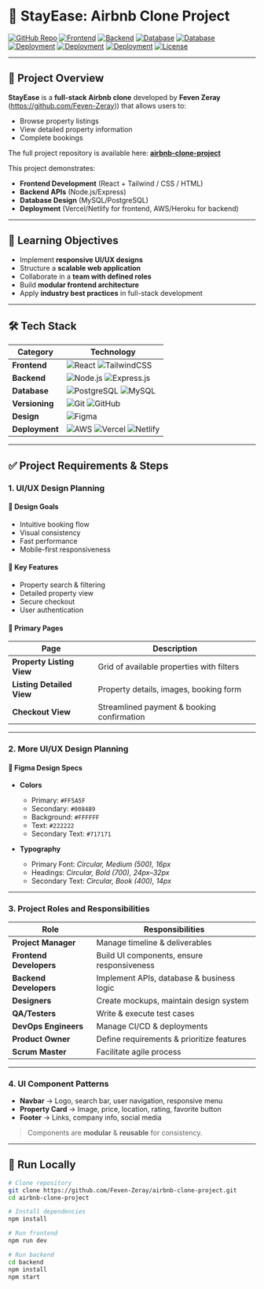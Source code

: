 # 🏡 StayEase: Airbnb Clone Project

[![GitHub Repo](https://img.shields.io/badge/Repo-airbnb--clone--project-blue?logo=github)](https://github.com/Feven-Zeray/airbnb-clone-project)
[![Frontend](https://img.shields.io/badge/Frontend-React-blue?logo=react)](https://react.dev/)
[![Backend](https://img.shields.io/badge/Backend-Node.js-green?logo=node.js)](https://nodejs.org/)
[![Database](https://img.shields.io/badge/Database-PostgreSQL-blue?logo=postgresql)](https://www.postgresql.org/)
[![Database](https://img.shields.io/badge/Database-MySQL-4479A1?logo=mysql&logoColor=white)](https://www.mysql.com/)
[![Deployment](https://img.shields.io/badge/Deploy-AWS-orange?logo=amazonaws)](https://aws.amazon.com/)
[![Deployment](https://img.shields.io/badge/Deploy-Vercel-black?logo=vercel)](https://vercel.com/)
[![Deployment](https://img.shields.io/badge/Deploy-Netlify-00C7B7?logo=netlify&logoColor=white)](https://www.netlify.com/)
[![License](https://img.shields.io/badge/License-MIT-lightgrey)](LICENSE)

---

## 📌 Project Overview

**StayEase** is a **full-stack Airbnb clone** developed by **Feven Zeray** (https://github.com/Feven-Zeray)) that allows users to:

- Browse property listings
- View detailed property information
- Complete bookings

The full project repository is available here: [**airbnb-clone-project**](https://github.com/Feven-Zeray/airbnb-clone-project)

This project demonstrates:

- **Frontend Development** (React + Tailwind / CSS / HTML)
- **Backend APIs** (Node.js/Express)
- **Database Design** (MySQL/PostgreSQL)
- **Deployment** (Vercel/Netlify for frontend, AWS/Heroku for backend)

---

## 🎯 Learning Objectives

- Implement **responsive UI/UX designs**
- Structure a **scalable web application**
- Collaborate in a **team with defined roles**
- Build **modular frontend architecture**
- Apply **industry best practices** in full-stack development

---

## 🛠️ Tech Stack

| Category       | Technology                                                                                                                                                                                                                                            |
| -------------- | ----------------------------------------------------------------------------------------------------------------------------------------------------------------------------------------------------------------------------------------------------- |
| **Frontend**   | ![React](https://img.shields.io/badge/React-20232A?logo=react&logoColor=61DAFB) ![TailwindCSS](https://img.shields.io/badge/Tailwind_CSS-38B2AC?logo=tailwind-css&logoColor=white)                                                                    |
| **Backend**    | ![Node.js](https://img.shields.io/badge/Node.js-339933?logo=node.js&logoColor=white) ![Express.js](https://img.shields.io/badge/Express.js-000000?logo=express&logoColor=white)                                                                       |
| **Database**   | ![PostgreSQL](https://img.shields.io/badge/PostgreSQL-316192?logo=postgresql&logoColor=white) ![MySQL](https://img.shields.io/badge/MySQL-4479A1?logo=mysql&logoColor=white)                                                                          |
| **Versioning** | ![Git](https://img.shields.io/badge/Git-F05032?logo=git&logoColor=white) ![GitHub](https://img.shields.io/badge/GitHub-181717?logo=github&logoColor=white)                                                                                            |
| **Design**     | ![Figma](https://img.shields.io/badge/Figma-F24E1E?logo=figma&logoColor=white)                                                                                                                                                                        |
| **Deployment** | ![AWS](https://img.shields.io/badge/AWS-232F3E?logo=amazonaws&logoColor=white) ![Vercel](https://img.shields.io/badge/Vercel-000000?logo=vercel&logoColor=white) ![Netlify](https://img.shields.io/badge/Netlify-00C7B7?logo=netlify&logoColor=white) |

---

## ✅ Project Requirements & Steps

### 1. UI/UX Design Planning

#### 🎨 Design Goals

- Intuitive booking flow
- Visual consistency
- Fast performance
- Mobile-first responsiveness

#### 🌟 Key Features

- Property search & filtering
- Detailed property view
- Secure checkout
- User authentication

#### 📄 Primary Pages

| Page                      | Description                                |
| ------------------------- | ------------------------------------------ |
| **Property Listing View** | Grid of available properties with filters  |
| **Listing Detailed View** | Property details, images, booking form     |
| **Checkout View**         | Streamlined payment & booking confirmation |

---

### 2. More UI/UX Design Planning

#### 🎨 Figma Design Specs

- **Colors**

  - Primary: `#FF5A5F`
  - Secondary: `#008489`
  - Background: `#FFFFFF`
  - Text: `#222222`
  - Secondary Text: `#717171`

- **Typography**
  - Primary Font: _Circular, Medium (500), 16px_
  - Headings: _Circular, Bold (700), 24px–32px_
  - Secondary Text: _Circular, Book (400), 14px_

---

### 3. Project Roles and Responsibilities

| Role                    | Responsibilities                           |
| ----------------------- | ------------------------------------------ |
| **Project Manager**     | Manage timeline & deliverables             |
| **Frontend Developers** | Build UI components, ensure responsiveness |
| **Backend Developers**  | Implement APIs, database & business logic  |
| **Designers**           | Create mockups, maintain design system     |
| **QA/Testers**          | Write & execute test cases                 |
| **DevOps Engineers**    | Manage CI/CD & deployments                 |
| **Product Owner**       | Define requirements & prioritize features  |
| **Scrum Master**        | Facilitate agile process                   |

---

### 4. UI Component Patterns

- **Navbar** → Logo, search bar, user navigation, responsive menu
- **Property Card** → Image, price, location, rating, favorite button
- **Footer** → Links, company info, social media

> Components are **modular** & **reusable** for consistency.

---

## 🚀 Run Locally

```bash
# Clone repository
git clone https://github.com/Feven-Zeray/airbnb-clone-project.git
cd airbnb-clone-project

# Install dependencies
npm install

# Run frontend
npm run dev

# Run backend
cd backend
npm install
npm start
```

